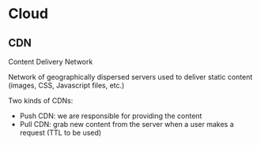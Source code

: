# Cloud

## CDN

Content Delivery Network

Network of geographically dispersed servers used to deliver static content (images, CSS, Javascript files, etc.)

Two kinds of CDNs:
- Push CDN: we are responsible for providing the content
- Pull CDN: grab new content from the server when a user makes a request (TTL to be used)
